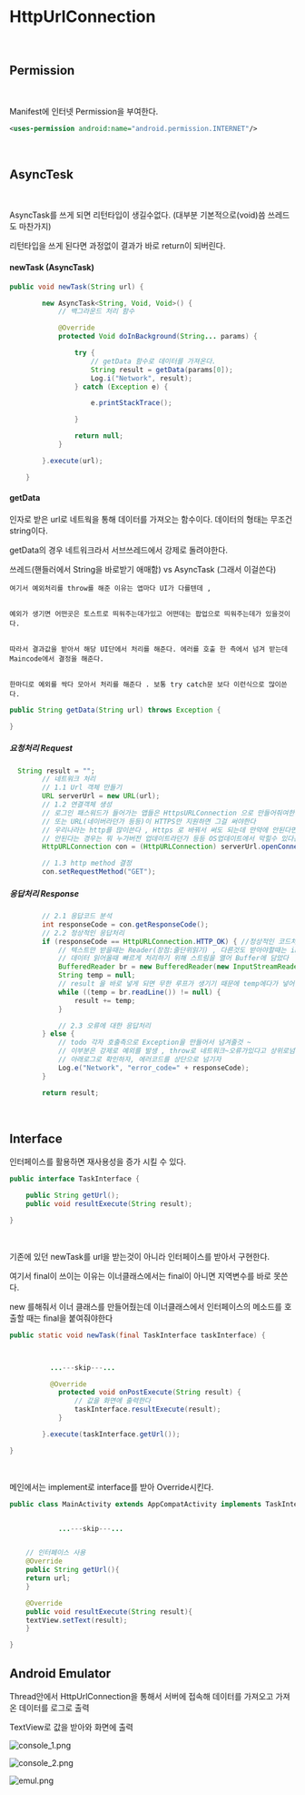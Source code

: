 # HttpUrlConnection



<br/>




## Permission


<br/>


Manifest에 인터넷 Permission을 부여한다.


```xml
<uses-permission android:name="android.permission.INTERNET"/>
```



<br/>




## AsyncTesk


<br/>


AsyncTask를 쓰게 되면 리턴타입이 생길수없다. (대부분 기본적으로(void)씀 쓰레드도 마찬가지)



리턴타입을 쓰게 된다면 과정없이 결과가 바로 return이 되버린다.

#### newTask (AsyncTask)

```java
public void newTask(String url) {

        new AsyncTask<String, Void, Void>() {
            // 백그라운드 처리 함수

            @Override
            protected Void doInBackground(String... params) {

                try {
                    // getData 함수로 데이터를 가져온다.
                    String result = getData(params[0]);
                    Log.i("Network", result);
                } catch (Exception e) {

                    e.printStackTrace();

                }

                return null;
            }

        }.execute(url);

    }
```



#### getData



인자로 받은 url로 네트웍을 통해 데이터를 가져오는 함수이다. 데이터의 형태는 무조건 string이다.




getData의 경우 네트워크라서 서브쓰레드에서 강제로 돌려야한다.



쓰레드(핸들러에서 String을 바로받기 애매함) vs AsyncTask (그래서 이걸쓴다)






```
여기서 예외처리를 throw를 해준 이유는 앱마다 UI가 다를텐데 ,


예외가 생기면 어떤곳은 토스트로 띄워주는데가있고 어떤데는 팝업으로 띄워주는데가 있을것이다.


따라서 결과값을 받아서 해당 UI단에서 처리를 해준다. 에러를 호출 한 측에서 넘겨 받는데 Maincode에서 결정을 해준다.


한마디로 예외를 싹다 모아서 처리를 해준다 . 보통 try catch문 보다 이런식으로 많이쓴다.
```








```java
public String getData(String url) throws Exception {

}
```


##### 요청처리 Request




```java
  String result = "";
        // 네트워크 처리
        // 1.1 Url 객체 만들기
        URL serverUrl = new URL(url);
        // 1.2 연결객체 생성
        // 로그인 패스워드가 들어가는 앱들은 HttpsURLConnection 으로 만들어줘여한다
        // 또는 URL(네이버라던가 등등)이 HTTPS만 지원하면 그걸 써야한다
        // 우리나라는 http를 많이쓴다 , Https 로 바꿔서 써도 되는데 만약에 안된다면 인증서 작업을 해줘야 한다 .
        // 안된다는 경우는 뭐 누가버전 업데이트라던가 등등 OS업데이트에서 막힐수 있다는것 .
        HttpURLConnection con = (HttpURLConnection) serverUrl.openConnection();   //url 객체에서 연결을 꺼낸다

        // 1.3 http method 결정
        con.setRequestMethod("GET");
```




##### 응답처리 Response





```java
        // 2.1 응답코드 분석
        int responseCode = con.getResponseCode();
        // 2.2 정상적인 응답처리
        if (responseCode == HttpURLConnection.HTTP_OK) { //정상적인 코드처리
            // 텍스트만 받을때는 Reader(장점:줄단위읽기) , 다른것도 받아야할때는 inputString 을 써야한다 . (후자를많이씀)
            // 데이터 읽어올때 빠르게 처리하기 위해 스트림을 열어 Buffer에 담았다
            BufferedReader br = new BufferedReader(new InputStreamReader(con.getInputStream()));
            String temp = null;
            // result 을 바로 넣게 되면 무한 루프가 생기기 때문에 temp에다가 넣어둔다
            while ((temp = br.readLine()) != null) {
                result += temp;
            }

            // 2.3 오류에 대한 응답처리
        } else {
            // todo 각자 호출측으로 Exception을 만들어서 넘겨줄것 ~
            // 이부분은 강제로 예외를 발생 , throw로 네트워크~오류가있다고 상위로넘겨줘야함
            // 아래로그로 확인하자, 에러코드를 상단으로 넘기자
            Log.e("Network", "error_code=" + responseCode);
        }

        return result;
```





<br/>




## Interface



인터페이스를 활용하면 재사용성을 증가 시킬 수 있다.




```java
public interface TaskInterface {

    public String getUrl();
    public void resultExecute(String result);

}
```



<br/>




기존에 있던 newTask를 url을 받는것이 아니라 인터페이스를 받아서 구현한다.



여기서 final이 쓰이는 이유는 이너클래스에서는 final이 아니면 지역변수를 바로 못쓴다.



new 를해줘서 이너 클래스를 만들어줬는데 이너클래스에서 인터페이스의 메소드를 호출할 때는 final을 붙여줘야한다





```java
public static void newTask(final TaskInterface taskInterface) {



          ...---skip---...

          @Override
            protected void onPostExecute(String result) {
                // 값을 화면에 출력한다
                taskInterface.resultExecute(result);
            }

        }.execute(taskInterface.getUrl());

}
```




<br/>




메인에서는 implement로 interface를 받아 Override시킨다.

```java
public class MainActivity extends AppCompatActivity implements TaskInterface{


            ...---skip---...


    // 인터페이스 사용
    @Override
    public String getUrl(){
    return url;
    }

    @Override
    public void resultExecute(String result){
    textView.setText(result);
    }

}
```



## Android Emulator




Thread안에서 HttpUrlConnection을 통해서 서버에 접속해 데이터를 가져오고 가져온 데이터를 로그로 출력



TextView로 값을 받아와 화면에 출력





![console_1.png](https://github.com/iNusz/HttpUrlConnection/blob/master/app/src/main/res/mipmap-xxhdpi/console_1.png)





![console_2.png](https://github.com/iNusz/HttpUrlConnection/blob/master/app/src/main/res/mipmap-xxhdpi/console_2.png)





![emul.png](https://github.com/iNusz/HttpUrlConnection/blob/master/app/src/main/res/mipmap-xxhdpi/emul.png)

